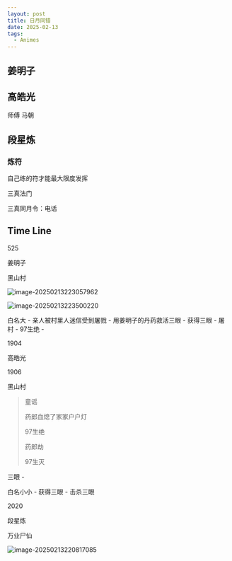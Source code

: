 ```yaml
---
layout: post
title: 日月同错
date: 2025-02-13
tags:
  - Animes
---
```






## 姜明子



## 高皓光

师傅 马朝

## 段星炼



### 炼符

自己练的符才能最大限度发挥



三真法门

三真同月令：电话







## Time Line

525

姜明子

黑山村

![image-20250213223057962](https://cdn.jsdelivr.net/gh/violet-wdream/Drawio/PNG/202502132230039.png)

![image-20250213223500220](https://cdn.jsdelivr.net/gh/violet-wdream/Drawio/PNG/202502132235295.png)

白名大  -  亲人被村里人迷信受到屠戮 - 用姜明子的丹药救活三眼 - 获得三眼 - 屠村 - 97生绝 - 

1904 

高皓光

1906

黑山村

> 童谣
>
> 药郎血熄了家家户户灯
>
> 97生绝
>
> 药郎劫
>
> 97生灭

三眼 - 

白名小小 - 获得三眼 - 击杀三眼

2020

段星炼



万业尸仙

![image-20250213220817085](https://cdn.jsdelivr.net/gh/violet-wdream/Drawio/PNG/202502132208223.png)
